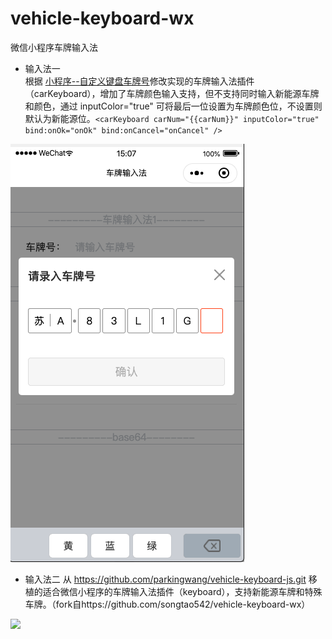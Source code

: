 # vehicle-keyboard-wx
微信小程序车牌输入法

* 输入法一  
根据 [小程序--自定义键盘车牌号](https://juejin.im/post/5c4e7069e51d454b0d75d3db)修改实现的车牌输入法插件（carKeyboard），增加了车牌颜色输入支持，但不支持同时输入新能源车牌和颜色，通过 inputColor="true" 可将最后一位设置为车牌颜色位，不设置则默认为新能源位。```<carKeyboard carNum="{{carNum}}" inputColor="true" bind:onOk="onOk" bind:onCancel="onCancel" />```

![](keyboard.png)

* 输入法二
从 https://github.com/parkingwang/vehicle-keyboard-js.git 移植的适合微信小程序的车牌输入法插件（keyboard），支持新能源车牌和特殊车牌。（fork自https://github.com/songtao542/vehicle-keyboard-wx）

![](keyboard.jpg)
